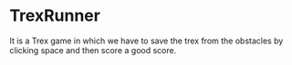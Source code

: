 # TrexRunner
It is a Trex game in which we have to save the trex from the obstacles by clicking space and then score a good score.
